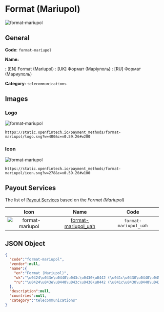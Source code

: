 
# Format (Mariupol) 
![format-mariupol](https://static.openfintech.io/payment_methods/format-mariupol/logo.svg?w=400&c=v0.59.26#w200)  

## General 
**Code:** `format-mariupol` 
 
**Name:** 
 
:	[EN] Format (Mariupol) 
:	[UK] Формат (Маріуполь) 
:	[RU] Формат (Мариуполь) 
 
**Category:** `telecommunications` 
 

## Images 

### Logo 
![format-mariupol](https://static.openfintech.io/payment_methods/format-mariupol/logo.svg?w=400&c=v0.59.26#w200)  

```
https://static.openfintech.io/payment_methods/format-mariupol/logo.svg?w=400&c=v0.59.26#w200
```  

### Icon 
![format-mariupol](https://static.openfintech.io/payment_methods/format-mariupol/icon.svg?w=278&c=v0.59.26#w100)  

```
https://static.openfintech.io/payment_methods/format-mariupol/icon.svg?w=278&c=v0.59.26#w100
```  

## Payout Services 
 
The list of [Payout Services](/payout-services/) based on the _Format (Mariupol)_ 

|Icon|Name|Code| 
|:---:|:---:|:---:| 
|![format-mariupol](https://static.openfintech.io/payout_methods/format-mariupol/icon.png?w=278&c=v0.59.26#w40) |[format-mariupol_uah](/payout-services/format-mariupol_uah/)|`format-mariupol_uah`| 
 

## JSON Object 

```json
{
  "code":"format-mariupol",
  "vendor":null,
  "name":{
    "en":"Format (Mariupol)",
    "uk":"\u0424\u043e\u0440\u043c\u0430\u0442 (\u041c\u0430\u0440\u0456\u0443\u043f\u043e\u043b\u044c)",
    "ru":"\u0424\u043e\u0440\u043c\u0430\u0442 (\u041c\u0430\u0440\u0438\u0443\u043f\u043e\u043b\u044c)"
  },
  "description":null,
  "countries":null,
  "category":"telecommunications"
}
```  
